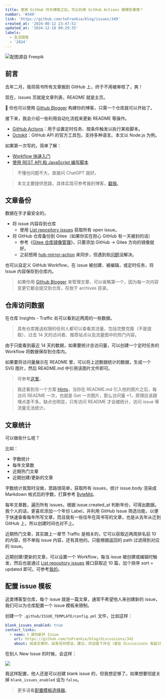 ```yaml
---
title: 使用 GitHub 作为博客之后，可以利用 GitHub Actions 做哪些事情？
number: '#349'
link: 'https://github.com/toFrankie/blog/issues/349'
created_at: '2024-08-12 23:47:51'
updated_at: '2024-12-18 09:29:35'
labels:
  - 生活随笔
  - '2024'
---
```

![配图源自 Freepik](https://cdn.jsdelivr.net/gh/toFrankie/blog@main/images/2024/8/1723874278827.jpg)

## 前言

去年二月，我将简书所有文章搬到 GitHub 上，终于不用被审核了，爽！

现在，issues 页就是文章列表，README 就是主页。

📢 你也可以使用 [Github Blogger](https://github.com/toFrankie/github-blogger) 构建你的博客，只需一个仓库就可以开始了。

接下来，我会介绍一些利用自动化流程来更新 README 等操作。

- [GitHub Actions](https://docs.github.com/zh/actions)：用于设置定时任务、按条件触发以执行某些脚本。
- [Octokit](https://github.com/octokit)：GitHub API 的官方工具包，支持多种语言。本文以 Node.js 为例。

如果第一次写的，简单了解：

- [Workflow 快速入门](https://docs.github.com/zh/actions/writing-workflows/quickstart)
- [使用 REST API 和 JavaScript 编写脚本](https://docs.github.com/zh/rest/guides/scripting-with-the-rest-api-and-javascript?apiVersion=2022-11-28)

> 不懂也问题不大，直接问 ChatGPT 就好。

> 本文主要提供思路，具体实现可参考我的博客，[戳我](https://github.com/toFrankie/blog)。

## 文章备份

数据在手才最安全的。

- 将 issue 内容存到仓库
    - 使用 [List repository issues](https://docs.github.com/zh/rest/issues/issues?apiVersion=2022-11-28#list-repository-issues) 获取所有 open issue。
- 将 GitHub 仓库备份到 Gitee（如果你实在担心 GitHub 有一天被封的话）
    - 参考《[Gitee 仓库镜像管理](https://gitee.com/help/articles/4336#article-header3)》，只要添加 GitHub → Gitee 方向的镜像就好。
    - 之前想用 [hub-mirror-action](https://github.com/Yikun/hub-mirror-action) 来同步，但遇到些[问题](https://github.com/Yikun/hub-mirror-action/issues/188)没解决。

也可以自定义 GitHub Workflow，在 issue 被创建、被编辑，或定时任务，将 Issue 内容保存到仓库内。

> 如果你用 [Github Blogger](https://github.com/toFrankie/github-blogger) 来管理文章，可以省略第一个，因为每一次内容变更它都会提交到仓库，存放于 archives 目录。

## 仓库访问数据

在仓库 Insights - Traffic 处可以看到近两周的一些数据。

> 具有仓库推送权限的任何人都可以查看其流量，包括完整克隆（不是提取）、过去 14 天的访问者、推荐站点以及流量图中的热门内容。

由于只能看到最近 14 天的数据，如果要统计总访问量，可以创建一个定时任务的 Workflow 将数据保存到仓库内。

如果要将访问量展示在 README 里，可以将上述数据统计的数据，生成一个 SVG 图片，然后 README.md 中引用该图片文件即可。

> 可参考[这里](https://github.com/toFrankie/blog/tree/main/scripts)。

> 我还看到另一个方案 [Hints](https://github.com/88250/hits)，当你在 README.md 引入他的图片之后，每访问 README 一次，也就是 Get 一次图片，那么访问量 +1，原理应该跟埋点差不多。缺点也明显，只有访问 README 才会被统计，访问 issue 等流量无法统计。

## 文章统计

可以做些什么呢？

比如：

- 字数统计
- 每年文章数
- 近期热门文章
- 近期创建/更新的文章

字数统计我暂时没做，思路很简单，获取所有 issues，统计 issue.body 渲染成 Markdown 格式后的字数，打算参考 [ByteMd](https://github.com/bytedance/bytemd/blob/9f2212203c780f2d9775e3c2243171cdeea2e81d/packages/bytemd/src/status.svelte#L15)。

每年文章数，遍历所有 issues，根据 issue.created_at 判断年份，可得出数据。我个人的话，更喜欢添加一个年份 Label，并利用 GitHub Issue 筛选功能，以便于快速查看每年所写文章，而且我有一些往年在简书写的文章，也是从去年从迁到 GitHub 上，所以创建时间也对不上。

近期热门文章，其实跟上一章节 Traffic 是相关的，它可以获取近两周排名前 10 的内容，但不单指 issue 内容，还有其他的。只能根据返回的 path 过滤得到对应的 issue。

近期创建/更新的文章，可以设置一个 Workflow，每当 issue 被创建或编辑时触发，然后也是通过 [List repository issues](https://docs.github.com/zh/rest/issues/issues?apiVersion=2022-11-28#list-repository-issues) 接口获取近 10 篇，加个排序 sort = updated 即可。可参考[我的](https://github.com/toFrankie/blog/blob/44c4a3e77a8bad26ecfd4b655fa7fe5ea1f997f8/scripts/common.ts#L74)。

## 配置 issue 模板

这类博客型仓库，每个 issue 就是一篇文章，通常不希望他人来创建新的 issue，我们可以为仓库配置一个 issue 模板来限制。

创建一个 `.github/ISSUE_TEMPLATE/config.yml` 文件，比如这样：

```yml
blank_issues_enabled: true
contact_links:
  - name: ❗️ 请勿新开 Issue
    url: https://github.com/toFrankie/blog/discussions/342
    about: 阅读文章时，如有任何想法、建议，欢迎底下评论（或在 Discussions 发起讨论），而不是新开 Issue。
```

在别人 New Issue 的时候，会这样：

![](https://cdn.jsdelivr.net/gh/toFrankie/blog@main/images/2024/8/1723868949932.png)

我这样配置，他人还是可以创建 blank issue 的，但我想足够了。如果想要彻底关掉 `blank_issues_enabled` 设为 `false`。

> 更多请看[配置模板选择器](https://docs.github.com/zh/communities/using-templates-to-encourage-useful-issues-and-pull-requests/configuring-issue-templates-for-your-repository#configuring-the-template-chooser)。
